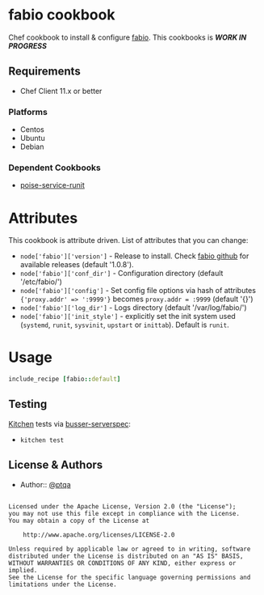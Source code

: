 fabio cookbook
===================

Chef cookbook to install & configure [fabio](https://github.com/eBay/fabio). This cookbooks is ***WORK IN PROGRESS***

Requirements
------------

- Chef Client 11.x or better

### Platforms

* Centos
* Ubuntu
* Debian


### Dependent Cookbooks

- [poise-service-runit](https://github.com/poise/poise-service)

# Attributes
This cookbook is attribute driven. List of attributes that you can change:

* `node['fabio']['version']`         - Release to install. Check [fabio github](https://github.com/eBay/fabio/releases) for available releases (default '1.0.8').
* `node['fabio']['conf_dir']`        - Configuration directory (default '/etc/fabio/')
* `node['fabio']['config']`          - Set config file options via hash of attributes `{'proxy.addr' => ':9999'}` becomes `proxy.addr = :9999` (default '{}')
* `node['fabio']['log_dir']`         - Logs directory (default '/var/log/fabio/')
* `node['fabio']['init_style']`      - explicitly set the init system used (`systemd`, `runit`, `sysvinit`, `upstart` or `inittab`). Default is `runit`.

# Usage

```ruby
include_recipe [fabio::default]
```

Testing
-----

[Kitchen](http://kitchen.ci) tests via [busser-serverspec](https://github.com/test-kitchen/busser-serverspec):
* `kitchen test`

License & Authors
-----------------
- Author:: [@ptqa](https://github.com/ptqa)

```text

Licensed under the Apache License, Version 2.0 (the "License");
you may not use this file except in compliance with the License.
You may obtain a copy of the License at

    http://www.apache.org/licenses/LICENSE-2.0

Unless required by applicable law or agreed to in writing, software
distributed under the License is distributed on an "AS IS" BASIS,
WITHOUT WARRANTIES OR CONDITIONS OF ANY KIND, either express or implied.
See the License for the specific language governing permissions and
limitations under the License.
```
